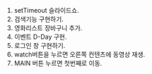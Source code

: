 1. setTimeout 슬라이드쇼.
2. 검색기능 구현하기.
3. 영화리스트 장바구니 추가.
4. 이벤트 D-Day 구현.
5. 로그인 창 구현하기.
6. watch버튼을 누르면 오른쪽 컨텐츠에 동영상 재생.
7. MAIN 버튼 누르면 첫번째로 이동.
